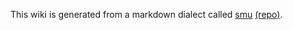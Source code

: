 This wiki is generated from a markdown dialect called [smu](smu) [(repo)](https://github.com/Gottox/smu).

